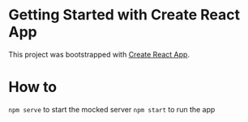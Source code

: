 # Getting Started with Create React App

This project was bootstrapped with [Create React App](https://github.com/facebook/create-react-app).

# How to

`npm serve` to start the mocked server
`npm start` to run the app
